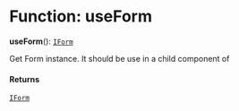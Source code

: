 # Function: useForm

**useForm**(): [`IForm`](/en/auto-docs/fixed-layout-editor/interfaces/IForm.md)

Get Form instance. It should be use in a child component of  <Form />

#### Returns

[`IForm`](/en/auto-docs/fixed-layout-editor/interfaces/IForm.md)
